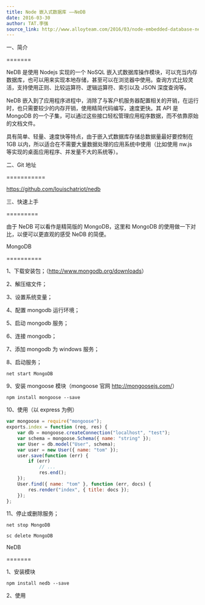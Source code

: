 ```yaml
---
title: Node 嵌入式数据库 ——NeDB
date: 2016-03-30
author: TAT.李强
source_link: http://www.alloyteam.com/2016/03/node-embedded-database-nedb/
---
```


<!-- {% raw %} - for jekyll -->

一、简介  

=======

NeDB 是使用 Nodejs 实现的一个 NoSQL 嵌入式数据库操作模块，可以充当内存数据库，也可以用来实现本地存储，甚至可以在浏览器中使用。查询方式比较灵活，支持使用正则、比较运算符、逻辑运算符、索引以及 JSON 深度查询等。

NeDB 嵌入到了应用程序进程中，消除了与客户机服务器配置相关的开销，在运行时，也只需要较少的内存开销，使用精简代码编写，速度更快。其 API 是 MongoDB 的一个子集，可以通过这些接口轻松管理应用程序数据，而不依靠原始的文档文件。

具有简单、轻量、速度快等特点，由于嵌入式数据库存储总数据量最好要控制在 1GB 以内，所以适合在不需要大量数据处理的应用系统中使用（比如使用 nw.js 等实现的桌面应用程序、并发量不大的系统等）。

二、Git 地址  

===========

<https://github.com/louischatriot/nedb>

三、快速上手  

=========

由于 NeDB 可以看作是精简版的 MongoDB，这里和 MongoDB 的使用做一下对比，以便可以更直观的感受 NeDB 的简便。

MongoDB  

==========

1、下载安装包；（<http://www.mongodb.org/downloads>）

2、解压缩文件；

3、设置系统变量；

4、配置 mongodb 运行环境；

5、启动 mongodb 服务；

6、连接 mongodb；

7、添加 mongodb 为 windows 服务；

8、启动服务；

    net start MongoDB

9、安装 mongoose 模块（mongoose 官网 <http://mongoosejs.com/>）

    npm install mongoose --save

10、使用（以 express 为例）

```javascript
var mongoose = require("mongoose");
exports.index = function (req, res) {
    var db = mongoose.createConnection("localhost", "test");
    var schema = mongoose.Schema({ name: "string" });
    var User = db.model("User", schema);
    var user = new User({ name: "tom" });
    user.save(function (err) {
        if (err)
            // ...
            res.end();
    });
    User.find({ name: "tom" }, function (err, docs) {
        res.render("index", { title: docs });
    });
};
```

11、停止或删除服务；

    net stop MongoDB
     
    sc delete MongoDB

NeDB  

=======

1、安装模块

    npm install nedb --save

2、使用


<!-- {% endraw %} - for jekyll -->